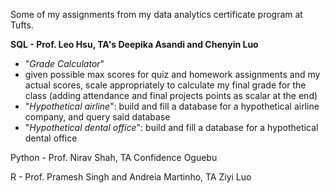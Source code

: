 Some of my assignments from my data analytics certificate program at Tufts.

**SQL - Prof. Leo Hsu, TA's Deepika Asandi and Chenyin Luo**
- "_Grade Calculator_"
-   given possible max scores for quiz and homework assignments and my actual scores, scale appropriately to calculate my final grade for the class (adding attendance and final projects points as scalar at the end)
- "_Hypothetical airline_": build and fill a database for a hypothetical airline company, and query said database
- "_Hypothetical dental office_": build and fill a database for a hypothetical dental office

Python - Prof. Nirav Shah, TA Confidence Oguebu

R - Prof. Pramesh Singh and Andreia Martinho, TA Ziyi Luo

